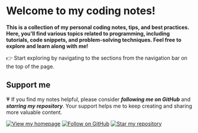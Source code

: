 # Welcome to my coding notes!

**This is a collection of my personal coding notes, tips, and best practices. Here, you'll find various topics related to programming, including tutorials, code snippets, and problem-solving techniques. Feel free to explore and learn along with me!**

👉 Start exploring by navigating to the sections from the navigation bar on the top of the page.

## Support me
💗 If you find my notes helpful, please consider ***following me on GitHub*** and ***starring my repository***. Your support helps me to keep creating and sharing more valuable content.

[![View my homepage](https://img.shields.io/badge/View-Homepage-blue)](https://mirpri.github.io/)
[![Follow on GitHub](https://img.shields.io/github/followers/Mirpri?label=Follow%20me%20on%20GitHub&style=social)](https://github.com/Mirpri)
[![Star my repository](https://img.shields.io/github/stars/Mirpri/coding-notes?style=social)](https://github.com/Mirpri/coding-notes/stargazers)